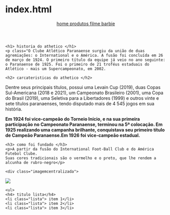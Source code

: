 # index.html

<!DOCTYPE html>
<html lang="pt-br">
<head>
    <meta charset="UTF-8">
    <meta http-equiv="X-UA-Compatible" content="IE=edge">
    <meta name="viewport" content="width=device-width, initial-scale=1.0">
    <title>título estrutural que aparece na aba do navegador</title>
    <link rel="stylesheet" href="laura.css">
</head>

<body> 
    <header>
        <nav>
<a href="index.html"> home </a>
<a href="produtos.html"> produtos </a>
        <a href="https://www.youtube.com/watch?v=odS4_rGOQ9I"> filme barbie </a>
        </nav>
    </header>
    
    <h1> historia do athetico </h1>
    <p class="O Clube Atlético Paranaense surgiu da união de duas agremiações: o International e o América. A fusão foi concluída em 26 de março de 1924. O primeiro título da equipe já veio no ano seguinte: o Paranaense de 1925. Foi o primeiro de 21 troféus estaduais do Atlético - mais um Supercampeonato, em 2002.
    
    <h2> carcateristicas do athetico </h2>
<p> Dentre seus principais títulos, possui uma Levain Cup (2019), duas Copas Sul-Americana (2018 e 2021), um Campeonato Brasileiro (2001), uma Copa do Brasil (2019), uma Seletiva para a Libertadores (1999) e outros vinte e sete títulos paranaenses, tendo disputado mais de 4 545 jogos em sua história. </p>
<p> <strong> Em 1924 foi vice-campeão do Torneio Início, e na sua primeira participação no Campeonato Paranaense, terminou na 5ª colocação.
Em 1925 realizando uma campanha brilhante, conquistava seu primeiro título de Campeão Paranaense.Em 1926 foi vice-campeão estadual.</strong> </p>
    
    <h3> como foi fundado </h3>
    <p>A partir da fusão do International Foot-Ball Club e do América Futebol Clube.
    Suas cores tradicionais são o vermelho e o preto, que lhe rendem a alcunha de rubro-negro</p>
    
    <div class="imagemcentralizada">
<img class="imagem1" src="abertura.webp">
    </div>

    <ul>
    <h4> titulo lista</h4>
    <li class="lista"> item 1</li>
    <li class="lista"> item 2</li>
    <li class="lista"> item 3</li>
</ul>

</body>
</html>
